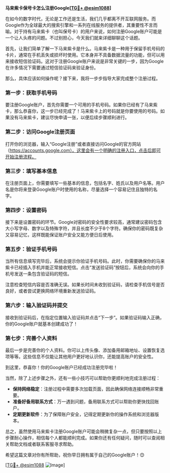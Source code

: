 **马来紫卡保号卡怎么注册Google[[TG💪+ @esim1088](https://t.me/s/esim1088)]**

在如今的数字时代，无论是工作还是生活，我们几乎都离不开互联网服务。而Google作为全球最大的搜索引擎和一系列在线服务的提供者，其重要性不言而喻。对于持有马来紫卡（也叫保号卡）的用户来说，如何注册Google账户可能是一个让人头疼的问题。不过别担心，今天我们就来详细聊聊这个话题。

首先，让我们简单了解一下马来紫卡是什么。马来紫卡是一种用于保留手机号码的卡片，通常在手机丢失或损坏时使用。它本身并不具备数据流量的功能，但可以用来接收短信验证码。这对于注册Google账户来说是非常关键的一步，因为Google在许多情况下需要通过短信验证码来验证身份。

那么，具体应该如何操作呢？接下来，我将一步步指导大家完成整个注册过程。

### 第一步：获取手机号码

要注册Google账户，首先你需要一个可用的手机号码。如果你已经有了马来紫卡，那么恭喜你，这一步已经完成了！马来紫卡上的号码就是你要使用的号码。如果没有马来紫卡，建议尽快申请一张，以便后续步骤顺利进行。

### 第二步：访问Google注册页面

打开你的浏览器，输入“Google注册”或者直接访问Google的官方网站（https://accounts.google.com）。这里会有一个明确的注册入口，点击后即可开始注册流程。

### 第三步：填写基本信息

在注册页面上，你需要填写一些基本的信息，包括名字、姓氏以及用户名等。用户名是你将来登录Google账户时使用的名称，尽量选择一个容易记住且独特的名字。

### 第四步：设置密码

接下来是设置密码的环节。Google对密码的安全性要求较高，通常建议密码包含大小写字母、数字以及特殊字符，并且长度不少于8个字符。确保你的密码既复杂又容易记忆，这样既能保证账户安全又能方便日后使用。

### 第五步：验证手机号码

当所有信息填写完毕后，系统会提示你验证手机号码。此时，你需要确保你的马来紫卡已经插入手机并能正常接收短信。点击“发送验证码”按钮后，系统会向你的手机号发送一条包含验证码的短信。

注意检查短信内容是否准确无误。如果长时间未收到验证码，请检查手机信号是否良好，或者尝试更换网络环境重新发送验证码。

### 第六步：输入验证码并提交

接收到验证码后，在指定位置输入验证码并点击“下一步”。如果验证码输入正确，你的Google账户就基本创建成功了！

### 第七步：完善个人资料

最后一步是完善你的个人资料。你可以上传头像、添加备用邮箱地址、设置恢复选项等等。这些信息不仅能让其他用户更好地认识你，还能提高账户的安全性。

到这里，恭喜你！你的Google账户已经成功注册完毕啦！

当然，除了上述步骤之外，还有一些小技巧可以帮助你更顺利地完成注册过程：

- **保持网络稳定**：注册过程中需要多次加载页面，因此确保网络连接顺畅非常重要。
- **准备好备用联系方式**：万一遇到问题，备用联系方式可以帮助你更快找回账户。
- **定期更新软件**：为了保障账户安全，记得定期更新你的操作系统和浏览器版本。

总之，虽然使用马来紫卡注册Google账户可能会稍微复杂一点，但只要按照以上步骤耐心操作，相信每个人都能顺利完成。如果你还有任何疑问，随时可以查阅相关帮助文档或者联系客服寻求帮助。

希望这篇文章对你有所帮助，祝你早日拥有属于自己的Google账户！😊

[[TG💪+ @esim1088](https://t.me/s/esim1088) ![Image](https://i.postimg.cc/4NQfJmqS/Snipaste-2025-05-13-00-14-12.png)]